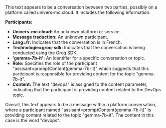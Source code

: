 This text appears to be a conversation between two parties, possibly on a platform called univers-mc.cloud. It includes the following information:

**Participants:**

* **Univers-mc.cloud:** An unknown platform or service.
* **Message traduction:** An unknown participant.
* **Lang=fr:** Indicates that the conversation is in French.
* **Technologie=groq-sdk:** Indicates that the conversation is being conducted using the Groq SDK.
* **'gemma-7b-it':** An identifier for a specific conversation or topic.
* **Role:** Specifies the role of the participant "assisant=promptContent(gemma-7b-it)" which suggests that this participant is responsible for providing content for the topic "gemma-7b-it".
* **Content:** The text "devops" is assigned to the content parameter, indicating that the participant is providing content related to the DevOps topic.

Overall, this text appears to be a message within a platform conversation, where a participant named "assisant=promptContent(gemma-7b-it)" is providing content related to the topic "gemma-7b-it". The content in this case is the word "devops".